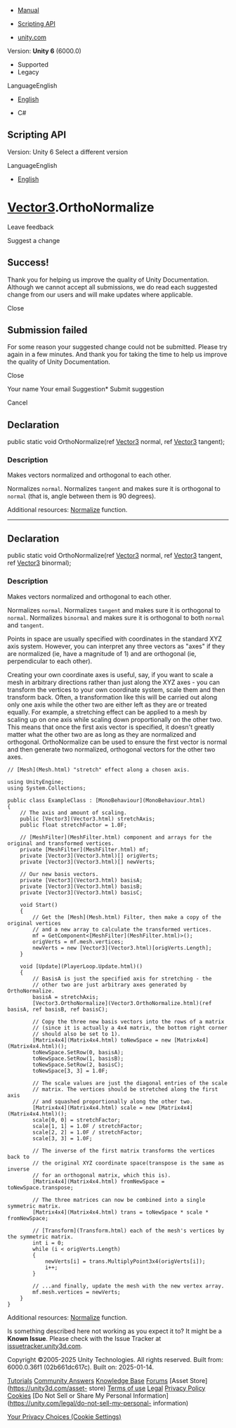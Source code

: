 [ ]()

  * [Manual](../Manual/index.html)
  * [Scripting API](../ScriptReference/index.html)

  * [unity.com](https://unity.com/)

Version: **Unity 6** (6000.0)

  * Supported
  * Legacy

LanguageEnglish

  * [English]()

  * C#

[ ](https://docs.unity3d.com)

## Scripting API

Version: Unity 6 Select a different version

LanguageEnglish

  * [English]()

#  [Vector3](Vector3.html).OrthoNormalize

Leave feedback

Suggest a change

## Success!

Thank you for helping us improve the quality of Unity Documentation. Although
we cannot accept all submissions, we do read each suggested change from our
users and will make updates where applicable.

Close

## Submission failed

For some reason your suggested change could not be submitted. Please <a>try
again</a> in a few minutes. And thank you for taking the time to help us
improve the quality of Unity Documentation.

Close

Your name Your email Suggestion* Submit suggestion

Cancel

[ ]()

## Declaration

public static void OrthoNormalize(ref [Vector3](Vector3.html) normal, ref
[Vector3](Vector3.html) tangent);

### Description

Makes vectors normalized and orthogonal to each other.

Normalizes `normal`. Normalizes `tangent` and makes sure it is orthogonal to
`normal` (that is, angle between them is 90 degrees).  
  
Additional resources: [Normalize](Vector3.Normalize.html) function.

* * *

## Declaration

public static void OrthoNormalize(ref [Vector3](Vector3.html) normal, ref
[Vector3](Vector3.html) tangent, ref [Vector3](Vector3.html) binormal);

### Description

Makes vectors normalized and orthogonal to each other.

Normalizes `normal`. Normalizes `tangent` and makes sure it is orthogonal to
`normal`. Normalizes `binormal` and makes sure it is orthogonal to both
`normal` and `tangent`.  
  
Points in space are usually specified with coordinates in the standard XYZ
axis system. However, you can interpret any three vectors as "axes" if they
are normalized (ie, have a magnitude of 1) and are orthogonal (ie,
perpendicular to each other).  
  
Creating your own coordinate axes is useful, say, if you want to scale a mesh
in arbitrary directions rather than just along the XYZ axes - you can
transform the vertices to your own coordinate system, scale them and then
transform back. Often, a transformation like this will be carried out along
only one axis while the other two are either left as they are or treated
equally. For example, a stretching effect can be applied to a mesh by scaling
up on one axis while scaling down proportionally on the other two. This means
that once the first axis vector is specified, it doesn't greatly matter what
the other two are as long as they are normalized and orthogonal.
OrthoNormalize can be used to ensure the first vector is normal and then
generate two normalized, orthogonal vectors for the other two axes.

    
    
    // [Mesh](Mesh.html) "stretch" effect along a chosen axis.  
      
    using UnityEngine;
    using System.Collections;  
      
    public class ExampleClass : [MonoBehaviour](MonoBehaviour.html)
    {
        // The axis and amount of scaling.
        public [Vector3](Vector3.html) stretchAxis;
        public float stretchFactor = 1.0F;  
      
        // [MeshFilter](MeshFilter.html) component and arrays for the original and transformed vertices.
        private [MeshFilter](MeshFilter.html) mf;
        private [Vector3](Vector3.html)[] origVerts;
        private [Vector3](Vector3.html)[] newVerts;  
      
        // Our new basis vectors.
        private [Vector3](Vector3.html) basisA;
        private [Vector3](Vector3.html) basisB;
        private [Vector3](Vector3.html) basisC;  
      
        void Start()
        {
            // Get the [Mesh](Mesh.html) Filter, then make a copy of the original vertices
            // and a new array to calculate the transformed vertices.
            mf = GetComponent<[MeshFilter](MeshFilter.html)>();
            origVerts = mf.mesh.vertices;
            newVerts = new [Vector3](Vector3.html)[origVerts.Length];
        }  
      
        void [Update](PlayerLoop.Update.html)()
        {
            // BasisA is just the specified axis for stretching - the
            // other two are just arbitrary axes generated by OrthoNormalize.
            basisA = stretchAxis;
            [Vector3.OrthoNormalize](Vector3.OrthoNormalize.html)(ref basisA, ref basisB, ref basisC);  
      
            // Copy the three new basis vectors into the rows of a matrix
            // (since it is actually a 4x4 matrix, the bottom right corner
            // should also be set to 1).
            [Matrix4x4](Matrix4x4.html) toNewSpace = new [Matrix4x4](Matrix4x4.html)();
            toNewSpace.SetRow(0, basisA);
            toNewSpace.SetRow(1, basisB);
            toNewSpace.SetRow(2, basisC);
            toNewSpace[3, 3] = 1.0F;  
      
            // The scale values are just the diagonal entries of the scale
            // matrix. The vertices should be stretched along the first axis
            // and squashed proportionally along the other two.
            [Matrix4x4](Matrix4x4.html) scale = new [Matrix4x4](Matrix4x4.html)();
            scale[0, 0] = stretchFactor;
            scale[1, 1] = 1.0F / stretchFactor;
            scale[2, 2] = 1.0F / stretchFactor;
            scale[3, 3] = 1.0F;  
      
            // The inverse of the first matrix transforms the vertices back to
            // the original XYZ coordinate space(transpose is the same as inverse
            // for an orthogonal matrix, which this is).
            [Matrix4x4](Matrix4x4.html) fromNewSpace = toNewSpace.transpose;  
      
            // The three matrices can now be combined into a single symmetric matrix.
            [Matrix4x4](Matrix4x4.html) trans = toNewSpace * scale * fromNewSpace;  
      
            // [Transform](Transform.html) each of the mesh's vertices by the symmetric matrix.
            int i = 0;
            while (i < origVerts.Length)
            {
                newVerts[i] = trans.MultiplyPoint3x4(origVerts[i]);
                i++;
            }  
      
            // ...and finally, update the mesh with the new vertex array.
            mf.mesh.vertices = newVerts;
        }
    }
    

Additional resources: [Normalize](Vector3.Normalize.html) function.

Is something described here not working as you expect it to? It might be a
**Known Issue**. Please check with the Issue Tracker at
[issuetracker.unity3d.com](https://issuetracker.unity3d.com).

Copyright ©2005-2025 Unity Technologies. All rights reserved. Built from:
6000.0.36f1 (02b661dc617c). Built on: 2025-01-14.

[Tutorials](https://unity3d.com/learn) [Community
Answers](https://answers.unity3d.com) [Knowledge
Base](https://support.unity3d.com/hc/en-us)
[Forums](https://forum.unity3d.com) [Asset Store](https://unity3d.com/asset-
store) [Terms of use](https://docs.unity3d.com/Manual/TermsOfUse.html)
[Legal](https://unity.com/legal) [Privacy
Policy](https://unity.com/legal/privacy-policy)
[Cookies](https://unity.com/legal/cookie-policy) [Do Not Sell or Share My
Personal Information](https://unity.com/legal/do-not-sell-my-personal-
information)

[Your Privacy Choices (Cookie Settings)](javascript:void\(0\);)

